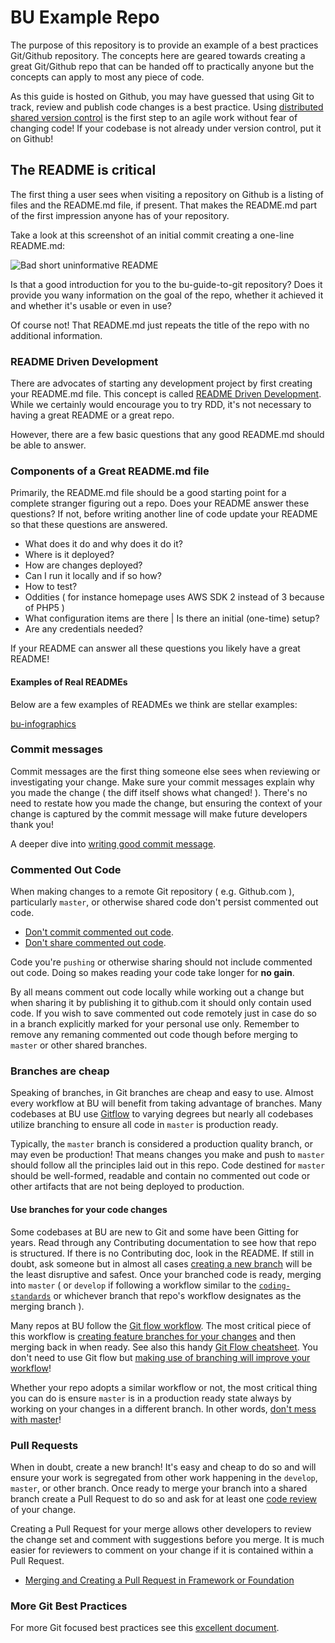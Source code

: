 # BU Example Repo

The purpose of this repository is to provide an example of a best practices Git/Github repository. The concepts here are geared towards creating a great Git/Github repo that can be handed off to practically anyone but the concepts can apply to most any piece of code.

As this guide is hosted on Github, you may have guessed that using Git to track, review and publish code changes is a best practice. Using [distributed shared version control](https://www.atlassian.com/git/tutorials/what-is-version-control) is the first step to an agile work without fear of changing code! If your codebase is not already under version control, put it on Github!

## The README is critical

The first thing a user sees when visiting a repository on Github is a listing of files and the README.md file, if present. That makes the README.md part of the first impression anyone has of your repository.

Take a look at this screenshot of an initial commit creating a one-line README.md:

![Bad short uninformative README](http://www.bu.edu/wpmu/files/2019/03/Screen-Shot-2019-03-01-at-10.34.43-AM-650x196.png)

Is that a good introduction for you to the bu-guide-to-git repository? Does it provide you wany information on the goal of the repo, whether it achieved it and whether it's usable or even in use?

Of course not! That README.md just repeats the title of the repo with no additional information.

### README Driven Development

There are advocates of starting any development project by first creating your README.md file. This concept is called [README Driven Development](http://tom.preston-werner.com/2010/08/23/readme-driven-development.html). While we certainly would encourage you to try RDD, it's not necessary to having a great README or a great repo.

However, there are a few basic questions that any good README.md should be able to answer.

### Components of a Great README.md file

Primarily, the README.md file should be a good starting point for a complete stranger figuring out a repo. Does your README answer these questions? If not, before writing another line of code update your README so that these questions are answered.

- What does it do and why does it do it?
- Where is it deployed?
- How are changes deployed?
- Can I run it locally and if so how?
- How to test?
- Oddities ( for instance homepage uses AWS SDK 2 instead of 3 because of PHP5 )
- What configuration items are there | Is there an initial (one-time) setup?
- Are any credentials needed?

If your README can answer all these questions you likely have a great README!

#### Examples of Real READMEs

Below are a few examples of READMEs we think are stellar examples:

[bu-infographics](https://github.com/bu-ist/bu-infographics/blob/develop/README.md)

### Commit messages

Commit messages are the first thing someone else sees when reviewing or investigating your change. Make sure your commit messages explain why you made the change ( the diff itself shows what changed! ). There's no need to restate how you made the change, but ensuring the context of your change is captured by the commit message will make future developers thank you!

A deeper dive into [writing good commit message](https://chris.beams.io/posts/git-commit/).

### Commented Out Code

When making changes to a remote Git repository ( e.g. Github.com ), particularly `master`, or otherwise shared code don't persist commented out code.

- [Don't commit commented out code](https://kentcdodds.com/blog/please-dont-commit-commented-out-code).
- [Don't share commented out code](https://www.nayuki.io/page/dont-share-commented-out-code).

Code you're `pushing` or otherwise sharing should not include commented out code. Doing so makes reading your code take longer for **no gain**.

By all means comment out code locally while working out a change but when sharing it by publishing it to github.com it should only contain used code. If you wish to save commented out code remotely just in case do so in a branch explicitly marked for your personal use only. Remember to remove any remaning commented out code though before merging to `master` or other shared branches.

### Branches are cheap

Speaking of branches, in Git branches are cheap and easy to use. Almost every workflow at BU will benefit from taking advantage of branches. Many codebases at BU use [Gitflow](https://www.atlassian.com/git/tutorials/comparing-workflows/gitflow-workflow) to varying degrees but nearly all codebases utilize branching to ensure all code in `master` is production ready.

Typically, the `master` branch is considered a production quality branch, or may even be production! That means changes you make and push to `master` should follow all the principles laid out in this repo. Code destined for `master` should be well-formed, readable and contain no commented out code or other artifacts that are not being deployed to production.

#### Use branches for your code changes

Some codebases at BU are new to Git and some have been Gitting for years. Read through any Contributing documentation to see how that repo is structured. If there is no Contributing doc, look in the README. If still in doubt, ask someone but in almost all cases [creating a new branch](https://www.atlassian.com/git/tutorials/using-branches) will be the least disruptive and safest. Once your branched code is ready, merging into `master` ( or `develop` if following a workflow similar to the [`coding-standards`](https://github.com/bu-ist/coding-standards/blob/master/CONTRIBUTING.md) or whichever branch that repo's workflow designates as the merging branch ).

Many repos at BU follow the [Git flow workflow](https://guides.github.com/introduction/flow/). The most critical piece of this workflow is [creating feature branches for your changes](https://gist.github.com/vlandham/3b2b79c40bc7353ae95a) and then merging back in when ready. See also this handy [Git Flow cheatsheet](https://danielkummer.github.io/git-flow-cheatsheet/). You don't need to use Git flow but [making use of branching will improve your workflow](https://www.atlassian.com/agile/software-development/branching)!

Whether your repo adopts a similar workflow or not, the most critical thing you can do is ensure `master` is in a production ready state always by working on your changes in a different branch. In other words, [don't mess with master](https://thenewstack.io/dont-mess-with-the-master-working-with-branches-in-git-and-github/)!

### Pull Requests

When in doubt, create a new branch! It's easy and cheap to do so and will ensure your work is segregated from other work happening in the `develop`, `master`, or other branch. Once ready to merge your branch into a shared branch create a Pull Request to do so and ask for at least one [code review](https://github.com/bu-ist/responsive-framework/wiki/Code-reviews) of your change.

Creating a Pull Request for your merge allows other developers to review the change set and comment with suggestions before you merge. It is much easier for reviewers to comment on your change if it is contained within a Pull Request.

- [Merging and Creating a Pull Request in Framework or Foundation](https://github.com/bu-ist/responsive-framework/wiki/Merging-and-Creating-a-Pull-Request)

### More Git Best Practices

For more Git focused best practices see this [excellent document](https://sethrobertson.github.io/GitBestPractices/).
